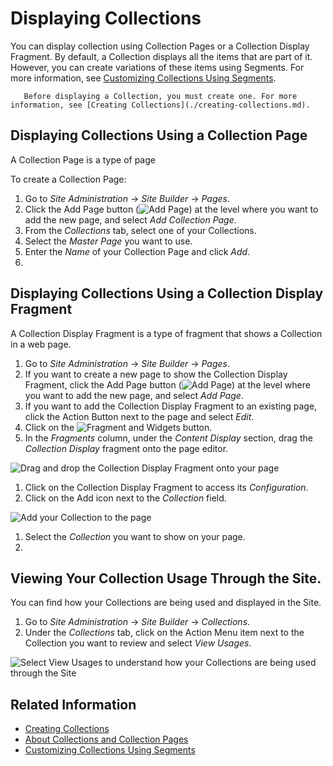 # Displaying Collections

You can display collection using Collection Pages or a Collection Display Fragment. By default, a Collection displays all the items that are part of it. However, you can create variations of these items using Segments. For more information, see [Customizing Collections Using Segments](./customizing-collections-using-segments.md).

```note::
   Before displaying a Collection, you must create one. For more information, see [Creating Collections](./creating-collections.md).
```

## Displaying Collections Using a Collection Page

A Collection Page is a type of page 

To create a Collection Page:

1. Go to *Site Administration* &rarr; *Site Builder* &rarr; *Pages*.
1. Click the Add Page button (![Add Page](../../../../images/icon-plus.png)) at the level where you want to add the new page, and select *Add Collection Page*.
1. From the *Collections* tab, select one of your Collections.
1. Select the *Master Page* you want to use.
1. Enter the *Name* of your Collection Page and click *Add*.
1. 

## Displaying Collections Using a Collection Display Fragment

A Collection Display Fragment is a type of fragment that shows a Collection in a web page.

1. Go to *Site Administration* &rarr; *Site Builder* &rarr; *Pages*.
1. If you want to create a new page to show the Collection Display Fragment, click the Add Page button (![Add Page](../../../../images/icon-plus.png)) at the level where you want to add the new page, and select *Add Page*.
1. If you want to add the Collection Display Fragment to an existing page, click the Action Button next to the page and select *Edit*.
1. Click on the ![Fragment and Widgets](../icon-view-type-cards.png) button.
1. In the *Fragments* column, under the *Content Display* section, drag the *Collection Display* fragment onto the page editor.

![Drag and drop the Collection Display Fragment onto your page](./displaying-collections-and-collection-pages/03.png)

1. Click on the Collection Display Fragment to access its *Configuration*.
1. Click on the Add icon next to the *Collection* field.

![Add your Collection to the page](./displaying-collections-and-collection-pages/04.png)

1. Select the *Collection* you want to show on your page.
1. 

## Viewing Your Collection Usage Through the Site.

You can find how your Collections are being used and displayed in the Site.

1. Go to *Site Administration* &rarr; *Site Builder* &rarr; *Collections*.
1. Under the *Collections* tab, click on the Action Menu item next to the Collection you want to review and select *View Usages*.

![Select View Usages to understand how your Collections are being used through the Site](./displaying-collections-and-collection-pages/05.png)

## Related Information

* [Creating Collections](./creating-collections.md)
* [About Collections and Collection Pages](./about-collections-and-collection-pages.md)
* [Customizing Collections Using Segments](./customizing-collections-using-segments.md)
